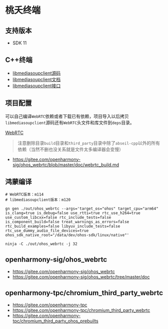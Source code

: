 # 桃夭终端

## 支持版本

* SDK 11

## C++终端

* [libmediasoupclient源码](https://github.com/versatica/libmediasoupclient)
* [libmediasoupclient文档](https://mediasoup.org/documentation/v3/libmediasoupclient)
* [libmediasoupclient接口](https://mediasoup.org/documentation/v3/libmediasoupclient/api)

## 项目配置

可以自己编译`WebRTC`依赖或者下载已有依赖，项目导入以后拷贝`libmediasoupclient`源码还有`WebRTC`头文件和库文件到`deps`目录。

[WebRTC](https://pan.baidu.com/s/1E_DXv32D9ODyj5J-o-ji_g?pwd=hudc)

> 注意删除目录`build`目录和`third_party`目录中除了`abseil-cpp`以外的所有依赖（当然不删也没关系就是文件太多编译器会变慢）

* https://gitee.com/openharmony-sig/ohos_webrtc/blob/master/doc/webrtc_build.md

## 鸿蒙编译

```
# WebRTC版本：m114
# libmediasoupclient版本：m120

gn gen ./out/ohos_webrtc --args='target_os="ohos" target_cpu="arm64" is_clang=true is_debug=false use_rtti=true rtc_use_h264=true use_custom_libcxx=false rtc_include_tests=false is_component_build=false treat_warnings_as_errors=false rtc_build_examples=false libyuv_include_tests=false rtc_use_dummy_audio_file_devices=true ohos_sdk_native_root="/data/dev/ohos-sdk/linux/native"'

ninja -C ./out/ohos_webrtc -j 32
```

## openharmony-sig/ohos_webrtc

* https://gitee.com/openharmony-sig/ohos_webrtc
* https://gitee.com/openharmony-sig/ohos_webrtc/tree/master/doc

## openharmony-tpc/chromium_third_party_webrtc

* https://gitee.com/openharmony-tpc
* https://gitee.com/openharmony-tpc/chromium_third_party_webrtc
* https://gitee.com/openharmony-tpc/chromium_third_party_ohos_prebuilts
